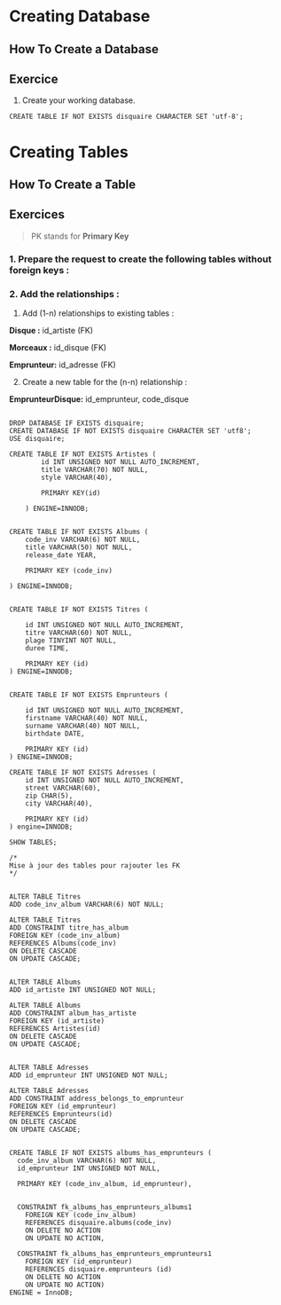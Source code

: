 # Creating Database

## How To Create a Database

## Exercice
1. Create your working database.

```
CREATE TABLE IF NOT EXISTS disquaire CHARACTER SET 'utf-8';
```

# Creating Tables

## How To Create a Table

## Exercices
> PK stands for **Primary Key**
### 1. **Prepare** the request to create the following tables **without foreign keys** :


### 2. Add the relationships :

1. Add (1-n) relationships to existing tables :

**Disque :** id_artiste (FK)

**Morceaux :**  id_disque (FK)

**Emprunteur:** id_adresse (FK)

2. Create a new table for the (n-n) relationship :

**EmprunteurDisque:** id_emprunteur, code_disque


```

DROP DATABASE IF EXISTS disquaire;
CREATE DATABASE IF NOT EXISTS disquaire CHARACTER SET 'utf8';
USE disquaire;

CREATE TABLE IF NOT EXISTS Artistes (
        id INT UNSIGNED NOT NULL AUTO_INCREMENT,
		title VARCHAR(70) NOT NULL,
        style VARCHAR(40),
        
        PRIMARY KEY(id)

    ) ENGINE=INNODB;
    

CREATE TABLE IF NOT EXISTS Albums (
	code_inv VARCHAR(6) NOT NULL,
    title VARCHAR(50) NOT NULL,
    release_date YEAR,

	PRIMARY KEY (code_inv)
    
) ENGINE=INNODB;


CREATE TABLE IF NOT EXISTS Titres (

	id INT UNSIGNED NOT NULL AUTO_INCREMENT,
	titre VARCHAR(60) NOT NULL,
    plage TINYINT NOT NULL,
    duree TIME,
    
    PRIMARY KEY (id)
) ENGINE=INNODB;


CREATE TABLE IF NOT EXISTS Emprunteurs (

	id INT UNSIGNED NOT NULL AUTO_INCREMENT,
    firstname VARCHAR(40) NOT NULL, 
    surname VARCHAR(40) NOT NULL,
    birthdate DATE,
    
    PRIMARY KEY (id)
) ENGINE=INNODB;

CREATE TABLE IF NOT EXISTS Adresses (
	id INT UNSIGNED NOT NULL AUTO_INCREMENT,
    street VARCHAR(60),
    zip CHAR(5),
    city VARCHAR(40),
    
    PRIMARY KEY (id)
) engine=INNODB;

SHOW TABLES;

/*
Mise à jour des tables pour rajouter les FK
*/


ALTER TABLE Titres
ADD code_inv_album VARCHAR(6) NOT NULL;

ALTER TABLE Titres
ADD CONSTRAINT titre_has_album
FOREIGN KEY (code_inv_album)
REFERENCES Albums(code_inv)
ON DELETE CASCADE
ON UPDATE CASCADE;


ALTER TABLE Albums
ADD id_artiste INT UNSIGNED NOT NULL;

ALTER TABLE Albums
ADD CONSTRAINT album_has_artiste
FOREIGN KEY (id_artiste)
REFERENCES Artistes(id)
ON DELETE CASCADE
ON UPDATE CASCADE;


ALTER TABLE Adresses
ADD id_emprunteur INT UNSIGNED NOT NULL;

ALTER TABLE Adresses
ADD CONSTRAINT address_belongs_to_emprunteur
FOREIGN KEY (id_emprunteur)
REFERENCES Emprunteurs(id)
ON DELETE CASCADE
ON UPDATE CASCADE;


CREATE TABLE IF NOT EXISTS albums_has_emprunteurs (
  code_inv_album VARCHAR(6) NOT NULL,
  id_emprunteur INT UNSIGNED NOT NULL,

  PRIMARY KEY (code_inv_album, id_emprunteur),


  CONSTRAINT fk_albums_has_emprunteurs_albums1
    FOREIGN KEY (code_inv_album)
    REFERENCES disquaire.albums(code_inv)
    ON DELETE NO ACTION
    ON UPDATE NO ACTION,

  CONSTRAINT fk_albums_has_emprunteurs_emprunteurs1
    FOREIGN KEY (id_emprunteur)
    REFERENCES disquaire.emprunteurs (id)
    ON DELETE NO ACTION
    ON UPDATE NO ACTION)
ENGINE = InnoDB;
```

